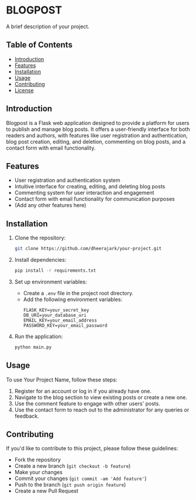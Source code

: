 
# BLOGPOST

A brief description of your project.

## Table of Contents

- [Introduction](#introduction)
- [Features](#features)
- [Installation](#installation)
- [Usage](#usage)
- [Contributing](#contributing)
- [License](#license)

## Introduction

Blogpost is a Flask web application designed to provide a platform for users to publish and manage blog posts. It offers a user-friendly interface for both readers and authors, with features like user registration and authentication, blog post creation, editing, and deletion, commenting on blog posts, and a contact form with email functionality.

## Features

- User registration and authentication system
- Intuitive interface for creating, editing, and deleting blog posts
- Commenting system for user interaction and engagement
- Contact form with email functionality for communication purposes
- (Add any other features here)

## Installation

1. Clone the repository:
   ```bash
   git clone https://github.com/dheerajark/your-project.git
   ```

2. Install dependencies:
   ```bash
   pip install -r requirements.txt
   ```

3. Set up environment variables:
   - Create a `.env` file in the project root directory.
   - Add the following environment variables:
     ```
     FLASK_KEY=your_secret_key
     DB_URI=your_database_uri
     EMAIL_KEY=your_email_address
     PASSWORD_KEY=your_email_password
     ```

4. Run the application:
   ```bash
   python main.py
   ```

## Usage

To use Your Project Name, follow these steps:

1. Register for an account or log in if you already have one.
2. Navigate to the blog section to view existing posts or create a new one.
3. Use the comment feature to engage with other users' posts.
4. Use the contact form to reach out to the administrator for any queries or feedback.

## Contributing

If you'd like to contribute to this project, please follow these guidelines:

- Fork the repository
- Create a new branch (`git checkout -b feature`)
- Make your changes
- Commit your changes (`git commit -am 'Add feature'`)
- Push to the branch (`git push origin feature`)
- Create a new Pull Request
